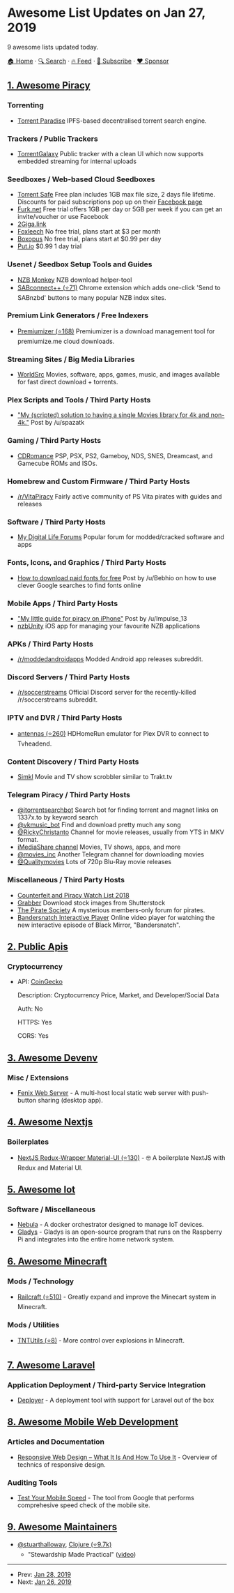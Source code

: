 # Awesome List Updates on Jan 27, 2019

9 awesome lists updated today.

[🏠 Home](/README.md) · [🔍 Search](https://www.trackawesomelist.com/search/) · [🔥 Feed](https://www.trackawesomelist.com/rss.xml) · [📮 Subscribe](https://trackawesomelist.us17.list-manage.com/subscribe?u=d2f0117aa829c83a63ec63c2f&id=36a103854c) · [❤️  Sponsor](https://github.com/sponsors/theowenyoung)



## [1. Awesome Piracy](/content/Igglybuff/awesome-piracy/README.md)

### Torrenting

*   [Torrent Paradise](https://torrent-paradise.ml/) IPFS-based decentralised torrent search engine.

### Trackers / Public Trackers

*   [TorrentGalaxy](https://torrentgalaxy.org/) Public tracker with a clean UI which now supports embedded streaming for internal uploads

### Seedboxes / Web-based Cloud Seedboxes

*   [Torrent Safe](https://www.torrentsafe.com/) Free plan includes 1GB max file size, 2 days file lifetime. Discounts for paid subscriptions pop up on their [Facebook page](https://www.facebook.com/TorrentSafe/)
*   [Furk.net](https://www.furk.net/) Free trial offers 1GB per day or 5GB per week if you can get an invite/voucher or use Facebook
*   [2Giga.link](https://www.2giga.link/)
*   [Foxleech](https://www.foxleech.com/) No free trial, plans start at $3 per month
*   [Boxopus](https://boxopus.com/) No free trial, plans start at $0.99 per day
*   [Put.io](https://put.io/) $0.99 1 day trial

### Usenet / Seedbox Setup Tools and Guides

*   [NZB Monkey](https://nzblnk.info/nzb-monkey/) NZB download helper-tool
*   [SABconnect++ (⭐71)](https://github.com/gboudreau/sabconnectplusplus) Chrome extension which adds one-click 'Send to SABnzbd' buttons to many popular NZB index sites.

### Premium Link Generators / Free Indexers

*   [Premiumizer (⭐168)](https://github.com/piejanssens/premiumizer) Premiumizer is a download management tool for premiumize.me cloud downloads.

### Streaming Sites / Big Media Libraries

*   [WorldSrc](https://worldsrc.org) Movies, software, apps, games, music, and images available for fast direct download + torrents.

### Plex Scripts and Tools / Third Party Hosts

*   ["My (scripted) solution to having a single Movies library for 4k and non-4k."](https://www.reddit.com/r/PleX/comments/afs8m9/my_scripted_solution_to_having_a_single_movies/) Post by /u/spazatk

### Gaming / Third Party Hosts

*   [CDRomance](https://cdromance.com/) PSP, PSX, PS2, Gameboy, NDS, SNES, Dreamcast, and Gamecube ROMs and ISOs.

### Homebrew and Custom Firmware / Third Party Hosts

*   [/r/VitaPiracy](https://www.reddit.com/r/VitaPiracy/) Fairly active community of PS Vita pirates with guides and releases

### Software / Third Party Hosts

*   [My Digital Life Forums](https://forums.mydigitallife.net/) Popular forum for modded/cracked software and apps

### Fonts, Icons, and Graphics / Third Party Hosts

*   [How to download paid fonts for free](https://www.reddit.com/r/Piracy/comments/8tqfg6/how_to_download_paid_fonts_for_free/) Post by /u/Bebhio on how to use clever Google searches to find fonts online

### Mobile Apps / Third Party Hosts

*   ["My little guide for piracy on iPhone"](https://www.reddit.com/r/Piracy/comments/ajkeq2/my_little_guide_for_piracy_on_iphone/) Post by /u/Impulse\_13
*   [nzbUnity](https://nzbunity.dozenzb.com/) iOS app for managing your favourite NZB applications

### APKs / Third Party Hosts

*   [/r/moddedandroidapps](https://www.reddit.com/r/moddedandroidapps) Modded Android app releases subreddit.

### Discord Servers / Third Party Hosts

*   [/r/soccerstreams](https://discord.gg/geyTtth) Official Discord server for the recently-killed /r/soccerstreams subreddit.

### IPTV and DVR / Third Party Hosts

*   [antennas (⭐260)](https://github.com/TheJF/antennas) HDHomeRun emulator for Plex DVR to connect to Tvheadend.

### Content Discovery / Third Party Hosts

*   [Simkl](https://simkl.com/) Movie and TV show scrobbler similar to Trakt.tv

### Telegram Piracy / Third Party Hosts

*   [@itorrentsearchbot](https://t.me/itorrentsearchbot) Search bot for finding torrent and magnet links on 1337x.to by keyword search
*   [@vkmusic\_bot](https://telegram.me/vkmusic_bot) Find and download pretty much any song
*   [@RickyChristanto](https://t.me/RickyChristanto) Channel for movie releases, usually from YTS in MKV format.
*   [iMediaShare channel](https://t.me/iMediaShare) Movies, TV shows, apps, and more
*   [@movies\_inc](https://t.me/movies_inc) Another Telegram channel for downloading movies
*   [@Qualitymovies](https://t.me/Qualitymovies) Lots of 720p Blu-Ray movie releases

### Miscellaneous / Third Party Hosts

*   [Counterfeit and Piracy Watch List 2018](https://torrentfreak.com/images/tradoc_157564.pdf)
*   [Grabber](https://grabber.co.in/) Download stock images from Shutterstock
*   [The Pirate Society](https://thepiratesociety.org/forums/) A mysterious members-only forum for pirates.
*   [Bandersnatch Interactive Player](https://mehotkhan.github.io/BandersnatchInteractive/) Online video player for watching the new interactive episode of Black Mirror, "Bandersnatch".

## [2. Public Apis](/content/public-apis/public-apis/README.md)

### Cryptocurrency

- API: [CoinGecko](http://www.coingecko.com/api)

  Description: Cryptocurrency Price, Market, and Developer/Social Data

  Auth: No

  HTTPS: Yes

  CORS: Yes



## [3. Awesome Devenv](/content/jondot/awesome-devenv/README.md)

### Misc / Extensions

*   [Fenix Web Server](https://fenixwebserver.com) - A multi-host local static web server with push-button sharing (desktop app).

## [4. Awesome Nextjs](/content/unicodeveloper/awesome-nextjs/README.md)

### Boilerplates

*   [NextJS Redux-Wrapper Material-UI (⭐130)](https://github.com/joaopaulomoraes/nextjs-with-redux-and-material-ui) - 🤓 A boilerplate NextJS with Redux and Material UI.

## [5. Awesome Iot](/content/HQarroum/awesome-iot/README.md)

### Software / Miscellaneous

*   [Nebula](http://nebula.readthedocs.io) -  A docker orchestrator designed to manage IoT devices.
*   [Gladys](https://gladysassistant.com) - Gladys is an open-source program that runs on the Raspberry Pi and integrates into the entire home network system.

## [6. Awesome Minecraft](/content/bs-community/awesome-minecraft/README.md)

### Mods / Technology

*   [Railcraft (⭐510)](https://github.com/Railcraft/Railcraft) - Greatly expand and improve the Minecart system in Minecraft.

### Mods / Utilities

*   [TNTUtils (⭐8)](https://github.com/ljfa-ag/TNTUtils) - More control over explosions in Minecraft.

## [7. Awesome Laravel](/content/chiraggude/awesome-laravel/README.md)

### Application Deployment / Third-party Service Integration

*   [Deployer](https://deployer.org/) - A deployment tool with support for Laravel out of the box

## [8. Awesome Mobile Web Development](/content/myshov/awesome-mobile-web-development/README.md)

### Articles and Documentation

*   [Responsive Web Design – What It Is And How To Use It](https://www.smashingmagazine.com/2011/01/guidelines-for-responsive-web-design/) - Overview of technics of responsive design.

### Auditing Tools

*   [Test Your Mobile Speed](https://testmysite.withgoogle.com/intl/en-gb) - The tool from Google that performs comprehesive speed check of the mobile site.

## [9. Awesome Maintainers](/content/nayafia/awesome-maintainers/README.md)

*   [@stuarthalloway](https://github.com/stuarthalloway), [Clojure (⭐9.7k)](https://github.com/clojure/clojure)
    *   "Stewardship Made Practical" ([video](https://www.youtube.com/watch?v=_sEOXNmzv4g))

---

- Prev: [Jan 28, 2019](/content/2019/01/28/README.md)
- Next: [Jan 26, 2019](/content/2019/01/26/README.md)